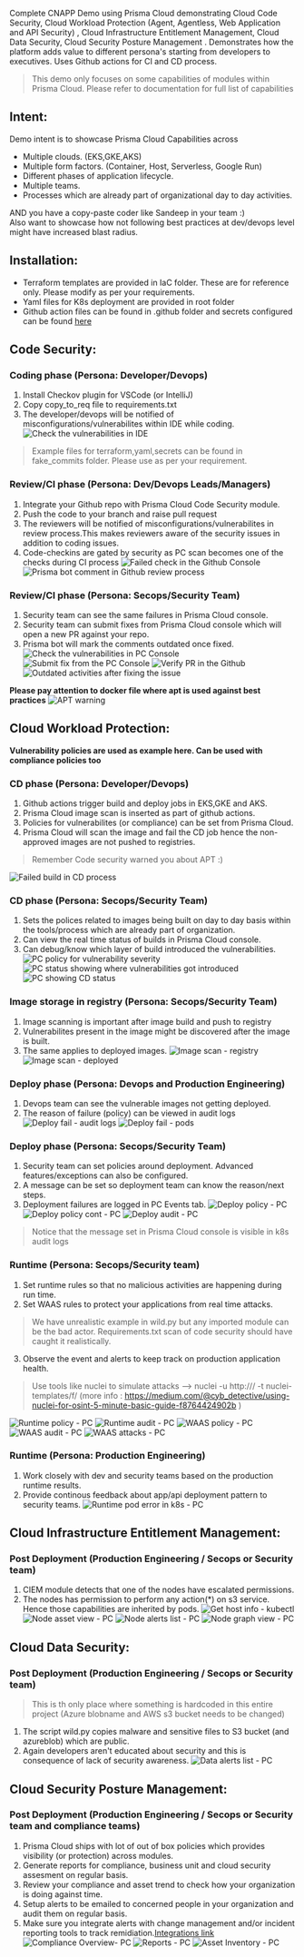 Complete CNAPP Demo using Prisma Cloud demonstrating Cloud Code Security, Cloud Workload Protection (Agent, Agentless, Web Application and API Security) , Cloud Infrastructure Entitlement Management, Cloud Data Security, Cloud Security Posture Management . Demonstrates how the platform adds value to different persona's starting from developers to executives.
Uses Github actions for CI and CD process.

> This demo only focuses on some capabilities of modules within Prisma Cloud. Please refer to documentation for full list of capabilities
## Intent:
 Demo intent is to showcase Prisma Cloud Capabilities across
  - Multiple clouds. (EKS,GKE,AKS)
  - Multiple form factors. (Container, Host, Serverless, Google Run)
  - Different phases of application lifecycle.
  - Multiple teams.
  - Processes which are already part of organizational day to day activities.

AND you have a copy-paste coder like Sandeep in your team :)    
Also want to showcase how not following best practices at dev/devops level might have increased blast radius.

## Installation:
 - Terraform templates are provided in IaC folder. These are for reference only. Please modify as per your requirements.
 - Yaml files for K8s deployment are provided in root folder
 - Github action files can be found in .github folder and secrets configured can be found [here](https://github.com/chanduusc/prismacloud-demo/blob/schandu-tmp/IaC/README.md#secrets)
## Code Security:
### Coding phase (Persona: Developer/Devops)
1. Install Checkov plugin for VSCode (or IntelliJ) 
2. Copy copy_to_req file to requirements.txt
3. The developer/devops will be notified of misconfigurations/vulnerabilites within IDE while coding.
![Check the vulnerabilities in IDE](img/checkov_plugin.png "Check the vulnerabilities in IDE")
> Example files for terraform,yaml,secrets can be found in fake_commits folder. Please use as per your requirement.
### Review/CI phase (Persona: Dev/Devops Leads/Managers)
1. Integrate your Github repo with Prisma Cloud Code Security module.
2. Push the code to your branch and raise pull request
3. The reviewers will be notified of misconfigurations/vulnerabilites in review process.This makes reviewers aware of the security issues in addition to coding issues.
4. Code-checkins are gated by security as PC scan becomes one of the checks during CI process
![Failed check in the Github Console](img/review_failed_gh_console.png "Failed check in the Github Console")
![Prisma bot comment in Github review process](img/prisma-cloud-devsecops-bot.png "Prisma bot comment in Github review process")
### Review/CI phase (Persona: Secops/Security Team)
1. Security team can see the same failures in Prisma Cloud console.
2. Security team can submit fixes from Prisma Cloud console which will open a new PR against your repo.
3. Prisma bot will mark the comments outdated once fixed.
![Check the vulnerabilities in PC Console](img/review_failed_pc_console.png "Check the vulnerabilities in PC Console")
![Submit fix from the PC Console](img/submit_pr_from_pc.png "Submit fix from the PC Console")
![Verify PR in the Github](img/pr_opened_by_prisma_cloud.png "Verify PR in the Github")
![Outdated activities after fixing the issue](img/outdated_requirements.png "Outdated activities after fixing the issue")

__**Please pay attention to docker file where apt is used against best practices**__
![APT warning](img/apt-alert.png "APT warning")
## Cloud Workload Protection:
__**Vulnerability policies are used as example here. Can be used with compliance policies too**__
### CD phase (Persona: Developer/Devops)
1. Github actions trigger build and deploy jobs in EKS,GKE and AKS.
2. Prisma Cloud image scan is inserted as part of github actions.
3. Policies for vulnerabilites (or compliance) can be set from Prisma Cloud.
4. Prisma Cloud will scan the image and fail the CD job hence the non-approved images are not pushed to registries.
> Remember Code security warned you about APT :)

![Failed build in CD process](img/gh_failed_build.png "Failed build in CD process")
### CD phase (Persona: Secops/Security Team)
1. Sets the polices related to images being built on day to day basis within the tools/process which are already part of organization.
2. Can view the real time status of builds in Prisma Cloud console.
3. Can debug/know which layer of build introduced the vulnerabilities.
![PC policy for vulnerability severity](img/pc-vuln-policy.png "PC policy for vulnerability severity")
![PC status showing where vulnerabilities got introduced](img/pc_failed_build.png "PC status showing where vulnerabilities got introduced")
![PC showing CD status](img/pc_cd_status.png "PC showing CD status")
### Image storage in registry (Persona: Secops/Security Team)
1. Image scanning is important after image build and push to registry
2. Vulnerabilites present in the image might be discovered after the image is built.
3. The same applies to deployed images.
![Image scan - registry](img/registry_image_scan.png "Image scan - registry")
![Image scan - deployed](img/deployed_image_scan.png "Image scan - deployed")
### Deploy phase (Persona: Devops and Production Engineering)
1. Devops team can see the vulnerable images not getting deployed.
2. The reason of failure (policy) can be viewed in audit logs
![Deploy fail - audit logs](img/kubectl_events.png "Deploy fail - audit logs")
![Deploy fail - pods](img/kubectl_pods.png "Deploy fail - pods")
### Deploy phase (Persona: Secops/Security Team)
1. Security team can set policies around deployment. Advanced features/exceptions can also be configured.
2. A message can be set so deployment team can know the reason/next steps.
3. Deployment failures are logged in PC Events tab.
![Deploy policy - PC](img/pc_deploy_policy.png "Deploy policy - PC")
![Deploy policy cont - PC](img/pc_deploy_policy_cont.png "Deploy policy cont - PC")
![Deploy audit - PC](img/pc_deploy_audits.png "Deploy audit - PC")
>Notice that the message set in Prisma Cloud console is visible in k8s audit logs
### Runtime (Persona: Secops/Security team)
1. Set runtime rules so that no malicious activities are happening during run time.
2. Set WAAS rules to protect your applications from real time attacks.
>We have unrealistic example in wild.py but any imported module can be the bad actor. Requirements.txt scan of code security should have caught it realistically.
3. Observe the event and alerts to keep track on production application health.
>Use tools like nuclei to simulate attacks --> nuclei -u http://<API Endpoint>/ -t nuclei-templates/f/ (more info : https://medium.com/@cyb_detective/using-nuclei-for-osint-5-minute-basic-guide-f8764424902b )

![Runtime policy - PC](img/runtime_policy.png "Runtime policy - PC")
![Runtime audit - PC](img/runtime_audit_pc.png "Runtime audit - PC")
![WAAS policy - PC](img/waas_policy.png "WAAS policy - PC")
![WAAS audit - PC](img/waas_audit_log.png "WAAS audit - PC")
![WAAS attacks - PC](img/waas_attacks.png "WAAS attacks - PC")
### Runtime (Persona: Production Engineering)
1. Work closely with dev and security teams based on the production runtime results.
2. Provide continous feedback about app/api deployment pattern to security teams.
![Runtime pod error in k8s - PC](img/runtime_pod_k8s.png "Runtime pod error in k8s")
## Cloud Infrastructure Entitlement Management:
### Post Deployment (Production Engineering / Secops or Security team)
1. CIEM module detects that one of the nodes have escalated permissions.
2. The nodes has permission to perform any action(*) on s3 service. Hence those capabilities are inherited by pods.
![Get host info - kubectl](img/kubectl_get_instance_id.png "Get host info - kubectl")
![Node asset view - PC](img/node_asset_pc.png "Node asset view - PC")
![Node alerts list - PC](img/alerts_list.png "Node alerts list - PC")
![Node graph view - PC](img/pc_graph.png "Node graph view - PC")
## Cloud Data Security:
### Post Deployment (Production Engineering / Secops or Security team)
> This is th only place where something is hardcoded in this entire project (Azure blobname and AWS s3 bucket needs to be changed)
1. The script wild.py copies malware and sensitive files to S3 bucket (and azureblob) which are public.
2. Again developers aren't educated about security and this is consequence of lack of security awareness.
![Data alerts list - PC](img/pc_data_sec_alerts.png "Data alerts list - PC")
## Cloud Security Posture Management:
### Post Deployment (Production Engineering / Secops or Security team and compliance teams)
1. Prisma Cloud ships with lot of out of box policies which provides visibility (or protection) across modules.
2. Generate reports for compliance, business unit and cloud security assesment on regular basis.
3. Review your compliance and asset trend to check how your organization is doing against time.
4. Setup alerts to be emailed to concerned people in your organization and audit them on regular basis.
5. Make sure you integrate alerts with change management and/or incident reporting tools to track remidiation.[Integrations link](https://docs.paloaltonetworks.com/prisma/prisma-cloud/prisma-cloud-admin/configure-external-integrations-on-prisma-cloud/prisma-cloud-integrations)
![Compliance Overview- PC](img/node_asset_pc.png "Compliance Overview- PC")
![Reports - PC](img/cspm_reports.png "Report - PC")
![Asset Inventory - PC](img/asset_inventory.png "Asset Inventory - PC")


